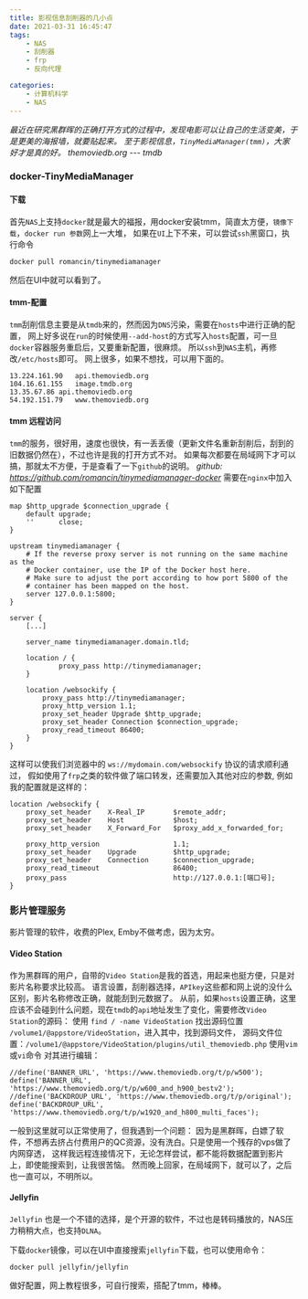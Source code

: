 ```yaml
---
title: 影视信息刮削器的几小点
date: 2021-03-31 16:45:47
tags:
    - NAS
    - 刮削器
    - frp
    - 反向代理

categories:
    - 计算机科学
    - NAS
---
```


*最近在研究黑群晖的正确打开方式的过程中，发现电影可以让自己的生活变美，于是更美的海报墙，就要贴起来。*
*至于影视信息，`TinyMediaManager(tmm)`，大家好才是真的好。*
*themoviedb.org --- tmdb*

<!--more-->

### docker-TinyMediaManager
#### 下载
首先`NAS`上支持`docker`就是最大的福报，用docker安装tmm，简直太方便，`镜像下载`，`docker run 参数`网上一大堆，
如果在`UI`上下不来，可以尝试`ssh`黑窗口，执行命令 
    
    docker pull romancin/tinymediamanager 

然后在UI中就可以看到了。

#### tmm-配置
`tmm`刮削信息主要是从`tmdb`来的，然而因为`DNS`污染，需要在`hosts`中进行正确的配置，
网上好多说在`run`的时候使用`--add-host`的方式写入`hosts`配置，可一旦`docker`容器服务重启后，又要重新配置，很麻烦。
所以`ssh`到`NAS`主机，再修改`/etc/hosts`即可。
网上很多，如果不想找，可以用下面的。

    13.224.161.90	api.themoviedb.org
    104.16.61.155	image.tmdb.org
    13.35.67.86	api.themoviedb.org
    54.192.151.79	www.themoviedb.org

#### tmm 远程访问
`tmm`的服务，很好用，速度也很快，有一丢丢傻（更新文件名重新刮削后，刮到的旧数据仍然在），不过也许是我的打开方式不对。
如果每次都要在局域网下才可以搞，那就太不方便，于是查看了一下`github`的说明。
*github: https://github.com/romancin/tinymediamanager-docker*
需要在`nginx`中加入如下配置

    map $http_upgrade $connection_upgrade {
        default upgrade;
        ''      close;
    }

    upstream tinymediamanager {
        # If the reverse proxy server is not running on the same machine as the
        # Docker container, use the IP of the Docker host here.
        # Make sure to adjust the port according to how port 5800 of the
        # container has been mapped on the host.
        server 127.0.0.1:5800;
    }

    server {
        [...]

        server_name tinymediamanager.domain.tld;

        location / {
                proxy_pass http://tinymediamanager;
        }

        location /websockify {
            proxy_pass http://tinymediamanager;
            proxy_http_version 1.1;
            proxy_set_header Upgrade $http_upgrade;
            proxy_set_header Connection $connection_upgrade;
            proxy_read_timeout 86400;
        }
    }

这样可以使我们浏览器中的 `ws://mydomain.com/websockify` 协议的请求顺利通过，
假如使用了`frp`之类的软件做了端口转发，还需要加入其他对应的参数, 例如我的配置就是这样的：

    location /websockify {
        proxy_set_header    X-Real_IP       $remote_addr;
        proxy_set_header    Host            $host;
        proxy_set_header    X_Forward_For   $proxy_add_x_forwarded_for;

        proxy_http_version                  1.1;
        proxy_set_header    Upgrade         $http_upgrade;
        proxy_set_header    Connection      $connection_upgrade;
        proxy_read_timeout                  86400;
        proxy_pass                          http://127.0.0.1:[端口号];
    }

### 影片管理服务
影片管理的软件，收费的Plex, Emby不做考虑，因为太穷。
#### Video Station
作为黑群晖的用户，自带的`Video Station`是我的首选，用起来也挺方便，只是对影片名称要求比较高。
语言设置，刮削器选择，`APIkey`这些都和网上说的没什么区别，影片名称修改正确，就能刮到元数据了。
从前，如果`hosts`设置正确，这里应该不会碰到什么问题，现在`tmdb`的`api`地址发生了变化，需要修改`Video Station`的源码：
使用 `find / -name VideoStation` 找出源码位置 `/volume1/@appstore/VideoStation`，进入其中，找到源码文件，
源码文件位置：`/volume1/@appstore/VideoStation/plugins/util_themoviedb.php`
使用`vim`或`vi`命令 对其进行编辑：

    //define('BANNER_URL', 'https://www.themoviedb.org/t/p/w500');
    define('BANNER_URL', 'https://www.themoviedb.org/t/p/w600_and_h900_bestv2');
    //define('BACKDROUP_URL', 'https://www.themoviedb.org/t/p/original');
    define('BACKDROUP_URL', 'https://www.themoviedb.org/t/p/w1920_and_h800_multi_faces');

一般到这里就可以正常使用了，但我遇到一个问题：
因为是黑群晖，白嫖了软件，不想再去挤占付费用户的QC资源，没有洗白。只是使用一个残存的vps做了内网穿透，
这样我远程连接情况下，无论怎样尝试，都不能将数据配置到影片上，即使能搜索到，让我很苦恼。
然而晚上回家，在局域网下，就可以了，之后也一直可以，不明所以。

#### Jellyfin
`Jellyfin` 也是一个不错的选择，是个开源的软件，不过也是转码播放的，NAS压力稍稍大点，也支持`DLNA`。

下载`docker`镜像，可以在UI中直接搜索`jellyfin`下载，也可以使用命令：

    docker pull jellyfin/jellyfin

做好配置，网上教程很多，可自行搜索，搭配了tmm，棒棒。